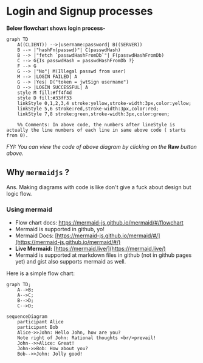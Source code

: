 # Login and Signup processes

**Below flowchart shows login process-**

```mermaid
graph TD
    A((CLIENT)) -->|username:password| B((SERVER))
    B --> |"hashFn(passwd)"| C(passwdHash)
    B --> |"fetch `passwdHashFromDb`"| F(passwdHashFromDb)
    C --> G{Is passwdHash = passwdHashFromDb ?}
    F --> G
    G --> |"No"| M(Illegal passwd from user)
    M --> |LOGIN FAILED| A
    G --> |Yes| D("token = jwtSign username")
    D --> |LOGIN SUCCESSFUL| A
    style M fill:#ff4f4d
    style D fill:#33ff33
    linkStyle 0,1,2,3,4 stroke:yellow,stroke-width:3px,color:yellow;
    linkStyle 5,6 stroke:red,stroke-width:3px,color:red;
    linkStyle 7,8 stroke:green,stroke-width:3px,color:green;
    
    %% Comments: In above code, the numbers after lineStyle is actually the line numbers of each line in same above code ( starts from 0). 
```

*FYI: You can view the code of above diagram by clicking on the* **Raw** *button above.*

## Why `mermaidjs` ?

Ans. Making diagrams with code is like don't give a fuck about design but logic flow.

### Using mermaid
- Flow chart docs: https://mermaid-js.github.io/mermaid/#/flowchart
- Mermaid is supported in github, yo!
- Mermaid Docs: [https://mermaid-js.github.io/mermaid/#/](https://mermaid-js.github.io/mermaid/#/)
- **Live Mermaid:** [https://mermaid.live/](https://mermaid.live/)
- Mermaid is supported at markdown files in github (not in github pages yet) and gist also supports mermaid as well.

Here is a simple flow chart:

```mermaid
graph TD;
    A-->B;
    A-->C;
    B-->D;
    C-->D;
```

```mermaid
sequenceDiagram
    participant Alice
    participant Bob
    Alice->>John: Hello John, how are you?
    Note right of John: Rational thoughts <br/>prevail!
    John-->>Alice: Great!
    John->>Bob: How about you?
    Bob-->>John: Jolly good!
```
